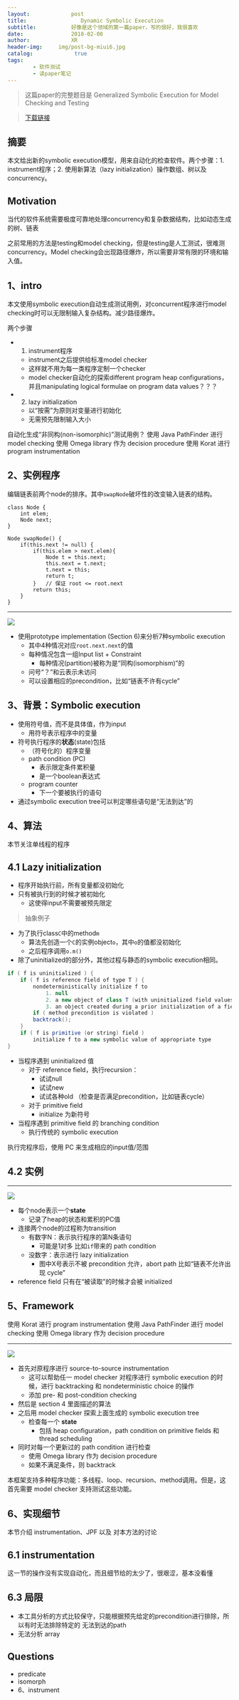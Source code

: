 ```yaml
---
layout:             post
title:                 Dynamic Symbolic Execution
subtitle:           好像是这个领域的第一篇paper，写的很好，我很喜欢
date:      	        2018-02-08
author:             XR
header-img:     img/post-bg-miui6.jpg
catalog: 	         true
tags:
        - 软件测试
        - 读paper笔记
---
```


> 这篇paper的完整题目是 
Generalized Symbolic Execution for Model Checking and Testing

>[下载链接](https://www.google.com/url?sa=t&rct=j&q=&esrc=s&source=web&cd=1&cad=rja&uact=8&ved=0ahUKEwj-1fXVtJLZAhVQYK0KHYaFA90QFggsMAA&url=http%3A%2F%2Fusers.ece.utexas.edu%2F~khurshid%2Ftestera%2FGSE.pdf&usg=AOvVaw2q_3vP9Y9C10oYFVajRHgE) 


摘要 
-
本文给出新的symbolic execution模型，用来自动化的检查软件。两个步骤：1. instrument程序；2. 使用新算法（lazy initialization）操作数组、树以及concurrency。

Motivation
-
当代的软件系统需要极度可靠地处理concurrency和复杂数据结构，比如动态生成的树、链表

之前常用的方法是testing和model checking，但是testing是人工测试，很难测concurrency。Model checking会出现路径爆炸，所以需要非常有限的环境和输入值。

1、intro
-
本文使用symbolic execution自动生成测试用例，对concurrent程序进行model checking时可以无限制输入复杂结构。减少路径爆炸。

两个步骤

- 1) instrument程序
	- instrument之后提供给标准model checker
	- 这样就不用为每一类程序定制一个checker
	- model checker自动化的探索different program heap configurations，并且manipulating logical formulae on program data values？？？
- 2) lazy initialization
	- 以“按需”为原则对变量进行初始化
	- 无需预先限制输入大小
	
自动化生成“非同构(non-isomorphic)”测试用例？
使用 Java PathFinder 进行 model checking
使用 Omega library 作为 decision procedure
使用 Korat 进行 program instrumentation

2、实例程序
-
编辑链表前两个node的排序。其中`swapNode`破坏性的改变输入链表的结构。
```
class Node {
	int elem;
	Node next;
}

Node swapNode() {
	if(this.next != null) {
		if(this.elem > next.elem){
			Node t = this.next;
			this.next = t.next;
			t.next = this;
			return t;
		}	// 保证 root <= root.next
		return this;
	}
}
```

---
![](https://raw.githubusercontent.com/xiaoran-tang/xiaoran-tang.github.io/master/img/GSE_1.png)


- 使用prototype implementation (Section 6)来分析7种symbolic execution
	- 其中4种情况对应`root.next.next`的值
	- 每种情况包含一组Input list + Constraint
		- 每种情况(partition)被称为是“同构(isomorphism)”的
	- 问号“？”和云表示未访问
	- 可以设置相应的precondition，比如“链表不许有cycle”

3、背景：Symbolic execution
-
- 使用符号值，而不是具体值，作为input
	- 用符号表示程序中的变量
- 符号执行程序的**状态**(state)包括
	- （符号化的）程序变量
	- path condition (PC)
		- 表示限定条件累积量
		- 是一个boolean表达式
	- program counter
		- 下一个要被执行的语句
- 通过symbolic execution tree可以判定哪些语句是“无法到达”的

4、算法
-
本节关注单线程的程序

4.1 Lazy initialization
-
- 程序开始执行前，所有变量都没初始化
- 只有被执行到的时候才被初始化
	- 这使得input不需要被预先限定

>抽象例子

- 为了执行class`C`中的method`m`
	- 算法先创造一个`C`的实例object`o`，其中`o`的值都没初始化
	- 之后程序调用`o.m()`
- 除了uninitialized的部分外，其他过程与静态的symbolic execution相同。

```java
if ( f is uninitialized ) {
	if ( f is reference field of type T ) {
		nondeterministically initialize f to
			1. null
			2. a new object of class T (with uninitialized field values)
			3. an object created during a prior initialization of a field of type T
		if ( method precondition is violated )
		backtrack();
	}
	if ( f is primitive (or string) field )
		initialize f to a new symbolic value of appropriate type
}
```

- 当程序遇到 uninitialized 值
	- 对于 reference field，执行recursion：
		- 试试null
		- 试试new
		- 试试各种old
		（检查是否满足precondition，比如链表cycle）
	- 对于 primitive field
		- initialize 为新符号
- 当程序遇到 primitive field 的 branching condition
	- 执行传统的 symbolic execution

执行完程序后，使用 PC 来生成相应的input值/范围

4.2 实例
-
---
![](https://raw.githubusercontent.com/xiaoran-tang/xiaoran-tang.github.io/master/img/GSE_2.png)


- 每个node表示一个**state**
	- 记录了heap的状态和累积的PC值
- 连接两个node的过程称为transition
	- 有数字N：表示执行程序的第N条语句
		- 可能是1对多
		比如`if`带来的 path condition
	- 没数字：表示进行 lazy initialization
		- 图中X号表示不被 precondition 允许，abort path
			比如“链表不允许出现 cycle”
- reference field 只有在“被读取”的时候才会被 initialized

5、Framework
-
使用 Korat 进行 program instrumentation
使用 Java PathFinder 进行 model checking
使用 Omega library 作为 decision procedure

---
![](https://raw.githubusercontent.com/xiaoran-tang/xiaoran-tang.github.io/master/img/GSE_3.png)

- 首先对原程序进行 source-to-source instrumentation
	- 这可以帮助任一 model checker 对程序进行 symbolic execution 的时候，进行 backtracking 和 nondeterministic choice 的操作
	- 添加 pre- 和 post-condition checking
- 然后是 section 4 里面描述的算法
- 之后用 model checker 探索上面生成的 symbolic execution tree
	- 检查每一个 **state**
		- 包括 heap configuration，path condition on primitive fields 和 thread scheduling
- 同时对每一个更新过的 path condition 进行检查
	- 使用 Omega library 作为 decision procedure
	- 如果不满足条件，则 backtrack
	
本框架支持多种程序功能：多线程、loop、recursion、method调用。但是，这首先需要 model checker 支持测试这些功能。

6、实现细节
-
本节介绍 instrumentation、JPF 以及 对本方法的讨论

6.1 instrumentation
-
这一节的操作没有实现自动化，而且细节给的太少了，很艰涩，基本没看懂

6.3 局限
-
- 本工具分析的方式比较保守，只能根据预先给定的precondition进行排除，所以有时无法排除特定的 无法到达的path
- 无法分析 array

Questions
-
- predicate
- isomorph
- 6、instrument